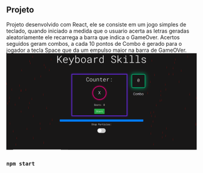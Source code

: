 
## Projeto
Projeto desenvolvido com React, ele se consiste em um jogo simples de teclado, quando
iniciado a medida que o usuario acerta as letras geradas aleatoriamente ele recarrega a barra que indica
o GameOver. Acertos seguidos geram combos, a cada 10 pontos de Combo é gerado para o jogador a tecla Space
que da um empulso maior na barra de GameOVer.
<img src="https://github.com/abakatee/keyboardSkills/blob/master/src/img/PrtScreen.PNG">

### `npm start`


